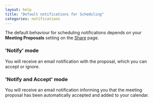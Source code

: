 ```yaml
---
layout: help
title: "Default notifications for Scheduling"
categories: notifications
---
```


The default behaviour for scheduling notifications depends on your **Meeting Proposals** setting on the [Share](https://freebusy.io/share) page.

### **'Notify' mode**
You will receive an email notification with the proposal, which you can accept or ignore. 

### **'Notify and Accept' mode**
You will receive an email notification informing you that the meeting proposal has been automatically accepted and added to your calendar.

